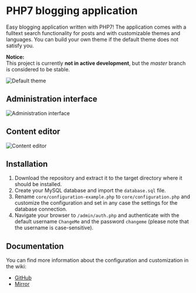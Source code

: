 # PHP7 blogging application
Easy blogging application written with PHP7! The application comes with a fulltext search functionality for posts and with customizable themes and languages. You can build your own theme if the default theme does not satisfy you.

**Notice:**  
This project is currently **not in active development**, but the *master* branch is considered to be stable.

![Default theme](https://nmnd.de/file/p/github-blog/default-theme.png)

## Administration interface
![Administration interface](https://nmnd.de/file/p/github-blog/admin-template-2.png)

## Content editor
![Content editor](https://nmnd.de/file/p/github-blog/admin-template-1.png)

## Installation
1. Download the repository and extract it to the target directory where it should be installed.
2. Create your MySQL database and import the `database.sql` file.
3. Rename `core/configuration-example.php` to `core/configuration.php` and customize the configuration and set in any case the settings for the database connection.
4. Navigate your browser to `/admin/auth.php` and authenticate with the default username `ChangeMe` and the password `changeme` (please note that the username is case-sensitive).

## Documentation
You can find more information about the configuration and customization in the wiki:

* [GitHub](https://github.com/Nerdmind/Blog/wiki)
* [Mirror](https://code.nerdmind.de/blog/wiki/)